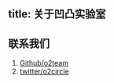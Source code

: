 title: 关于凹凸实验室
---

## 联系我们

1. [Github/o2team](https://github.com/o2team)
2. [twitter/o2circle](https://twitter.com/o2circle)
